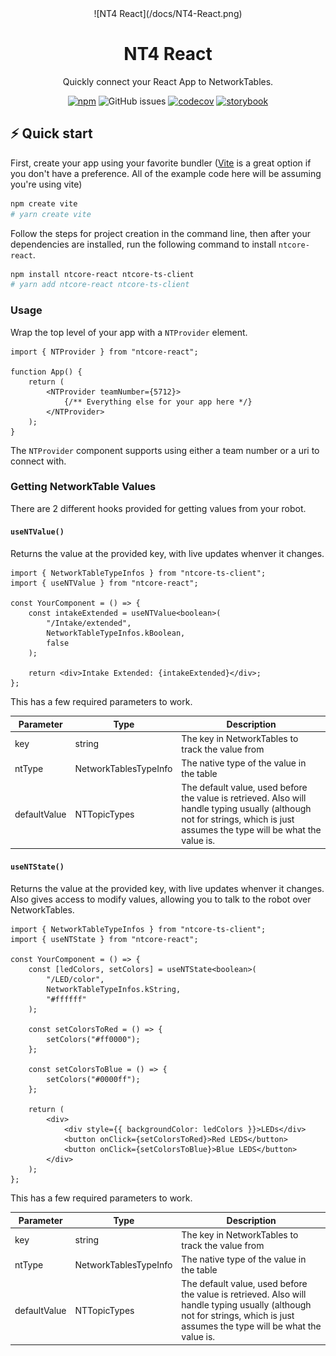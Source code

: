 <center>![NT4 React](/docs/NT4-React.png)</center>

<center>
<h1>NT4 React</h1>

Quickly connect your React App to NetworkTables.

[![npm](https://img.shields.io/npm/dy/ntcore-react)](https://www.npmjs.com/package/ntcore-react)
![GitHub issues](https://img.shields.io/github/issues-raw/CrispyBacon1999/ntcore-react)
[![codecov](https://codecov.io/github/CrispyBacon1999/ntcore-react/branch/main/graph/badge.svg?token=9GXJJD9SJ5)](https://codecov.io/github/CrispyBacon1999/ntcore-react)
[![storybook](https://raw.githubusercontent.com/storybooks/brand/master/badge/badge-storybook.svg)](https://main--646502616dfaa0514ada7a02.chromatic.com)

</center>

## ⚡️ Quick start

First, create your app using your favorite bundler ([Vite](https://vitejs.dev/) is a great option if you don't have a preference. All of the example code here will be assuming you're using vite)

```bash
npm create vite
# yarn create vite
```

Follow the steps for project creation in the command line, then after your dependencies are installed, run the following command to install `ntcore-react`.

```bash
npm install ntcore-react ntcore-ts-client
# yarn add ntcore-react ntcore-ts-client
```

### Usage

Wrap the top level of your app with a `NTProvider` element.

```tsx
import { NTProvider } from "ntcore-react";

function App() {
    return (
        <NTProvider teamNumber={5712}>
            {/** Everything else for your app here */}
        </NTProvider>
    );
}
```

The `NTProvider` component supports using either a team number or a uri to connect with.

### Getting NetworkTable Values

There are 2 different hooks provided for getting values from your robot.

#### `useNTValue()`

Returns the value at the provided key, with live updates whenver it changes.

```tsx
import { NetworkTableTypeInfos } from "ntcore-ts-client";
import { useNTValue } from "ntcore-react";

const YourComponent = () => {
    const intakeExtended = useNTValue<boolean>(
        "/Intake/extended",
        NetworkTableTypeInfos.kBoolean,
        false
    );

    return <div>Intake Extended: {intakeExtended}</div>;
};
```

This has a few required parameters to work.

| Parameter    | Type                  | Description                                                                                                                                                                 |
| ------------ | --------------------- | --------------------------------------------------------------------------------------------------------------------------------------------------------------------------- |
| key          | string                | The key in NetworkTables to track the value from                                                                                                                            |
| ntType       | NetworkTablesTypeInfo | The native type of the value in the table                                                                                                                                   |
| defaultValue | NTTopicTypes          | The default value, used before the value is retrieved. Also will handle typing usually (although not for strings, which is just assumes the type will be what the value is. |

#### `useNTState()`

Returns the value at the provided key, with live updates whenver it changes.
Also gives access to modify values, allowing you to talk to the robot over NetworkTables.

```tsx
import { NetworkTableTypeInfos } from "ntcore-ts-client";
import { useNTState } from "ntcore-react";

const YourComponent = () => {
    const [ledColors, setColors] = useNTState<boolean>(
        "/LED/color",
        NetworkTableTypeInfos.kString,
        "#ffffff"
    );

    const setColorsToRed = () => {
        setColors("#ff0000");
    };

    const setColorsToBlue = () => {
        setColors("#0000ff");
    };

    return (
        <div>
            <div style={{ backgroundColor: ledColors }}>LEDs</div>
            <button onClick={setColorsToRed}>Red LEDS</button>
            <button onClick={setColorsToBlue}>Blue LEDS</button>
        </div>
    );
};
```

This has a few required parameters to work.

| Parameter    | Type                  | Description                                                                                                                                                                 |
| ------------ | --------------------- | --------------------------------------------------------------------------------------------------------------------------------------------------------------------------- |
| key          | string                | The key in NetworkTables to track the value from                                                                                                                            |
| ntType       | NetworkTablesTypeInfo | The native type of the value in the table                                                                                                                                   |
| defaultValue | NTTopicTypes          | The default value, used before the value is retrieved. Also will handle typing usually (although not for strings, which is just assumes the type will be what the value is. |

